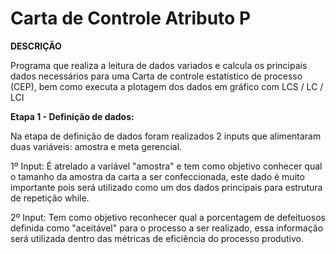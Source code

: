 # Carta de Controle Atributo P
**DESCRIÇÃO**

Programa que realiza a leitura de dados variados  e calcula os principais dados necessários para uma Carta de controle estatístico de processo (CEP), bem como executa a plotagem dos dados em gráfico com LCS / LC / LCI

**Etapa 1 - Definição de dados:**

Na etapa de definição de dados foram realizados 2 inputs que alimentaram duas variáveis: amostra e meta gerencial.

1º Input: É atrelado a variável "amostra" e tem como objetivo conhecer qual o tamanho da amostra da carta a ser confeccionada, este dado é muito importante pois será utilizado como um dos dados principais para estrutura de repetição while.

2º Input: Tem como objetivo reconhecer qual a porcentagem de defeituosos definida como "aceitável" para o processo a ser realizado, essa informação será utilizada dentro das métricas de eficiência do processo produtivo.

